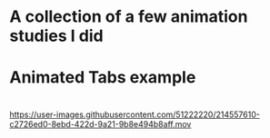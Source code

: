 # A collection of a few animation studies I did
# Animated Tabs example
# 
https://user-images.githubusercontent.com/51222220/214557610-c2726ed0-8ebd-422d-9a21-9b8e494b8aff.mov

